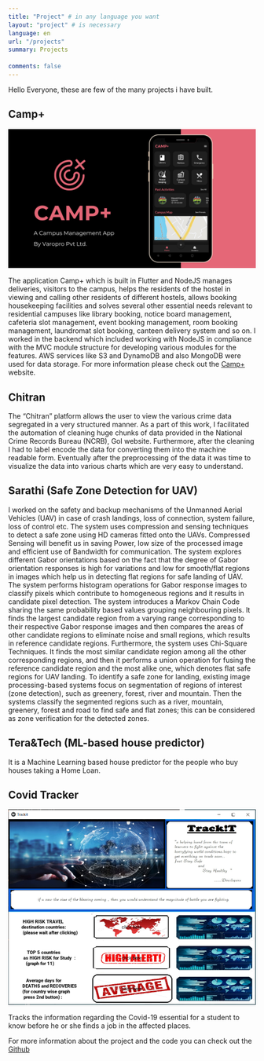 ```yaml
---
title: "Project" # in any language you want
layout: "project" # is necessary
language: en
url: "/projects"
summary: Projects

comments: false
---
```


Hello Everyone, these are few of the many projects i have built. 

## Camp+
![Camp+](../img/camp+.png)

The application Camp+ which is built in Flutter and NodeJS manages deliveries, visitors to the campus, helps the residents of the hostel in viewing and calling other residents of different hostels, allows booking housekeeping facilities and solves several other essential needs relevant to residential campuses like library booking, notice board management, cafeteria slot management, event booking management, room booking management, laundromat slot booking, canteen delivery system  and so on. 
I worked in the backend which included working with NodeJS in compliance with the MVC module structure for developing various modules for the features. AWS services like S3 and DynamoDB and also MongoDB were used for data storage. For more information please check out the [Camp+](https://camplus.network/) website.

## Chitran
The “Chitran” platform allows the user to view the various crime data segregated in a very structured manner. As a part of this work, I facilitated the automation of cleaning huge chunks of data provided in the National Crime Records Bureau (NCRB), GoI website. Furthermore, after the cleaning I had to label encode the data for converting them into the machine readable form. Eventually after the preprocessing of the data it was time to visualize the data into various charts which are very easy to understand.

## Sarathi (Safe Zone Detection for UAV)
I worked on the safety and backup mechanisms of the Unmanned Aerial Vehicles (UAV) in case of crash landings, loss of connection, system failure, loss of control etc. The system uses compression and sensing techniques to detect a safe zone using HD cameras fitted onto the UAVs. Compressed Sensing will benefit us in saving Power, low size of the processed image and efficient use of Bandwidth for communication. The system explores different Gabor orientations based on the fact that the degree of Gabor orientation responses is high for variations and low for smooth/flat regions in images which help us in detecting flat regions for safe landing of UAV. The system performs histogram operations for Gabor response images to classify pixels which contribute to homogeneous regions and it results in candidate pixel detection. The system introduces a Markov Chain Code sharing the same probability based values grouping neighbouring pixels. It finds the largest candidate region from a varying range corresponding to their respective Gabor response images and then compares the areas of other candidate regions to eliminate noise and small regions, which results in reference candidate regions. Furthermore, the system uses Chi-Square Techniques. It finds the most similar candidate region among all the other corresponding regions, and then it performs a union operation for fusing the reference candidate region and the most alike one, which denotes flat safe regions for UAV landing. To identify a safe zone for landing, existing image processing-based systems focus on segmentation of regions of interest (zone detection), such as greenery, forest, river and mountain. Then the systems classify the segmented regions such as a river, mountain, greenery, forest and road to find safe and flat zones; this can be considered as zone verification for the detected zones.

## Tera&Tech (ML-based house predictor)
It is a Machine Learning based house predictor for the people who buy houses taking a Home Loan.


## Covid Tracker
![Covid Tracker](../img/covid-tracker.png)

Tracks the information regarding the Covid-19 essential for a student to know before he or she finds a job in the affected places.

For more information about the project and the code you can check out the [Github](https://github.com/koolgax99/Covid-19-Tracker)